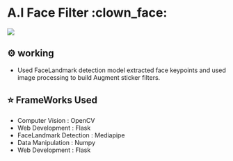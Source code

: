 <h1 >A.I Face Filter :clown_face: </h1>

![](https://github.com/Akhil-Tony/CameraApp/blob/master/GIF-220214_143709%5B1%5D.gif)

## :gear: working
- Used FaceLandmark detection model extracted face keypoints and used image processing to build Augment sticker filters.

## :star: FrameWorks Used

<ul>
  <li>Computer Vision        : OpenCV</li>
  <li>Web Development        : Flask</li>
  <li>FaceLandmark Detection : Mediapipe</li>
  <li>Data Manipulation      : Numpy</li>
  <li>Web Development        : Flask</li>
</ul>

